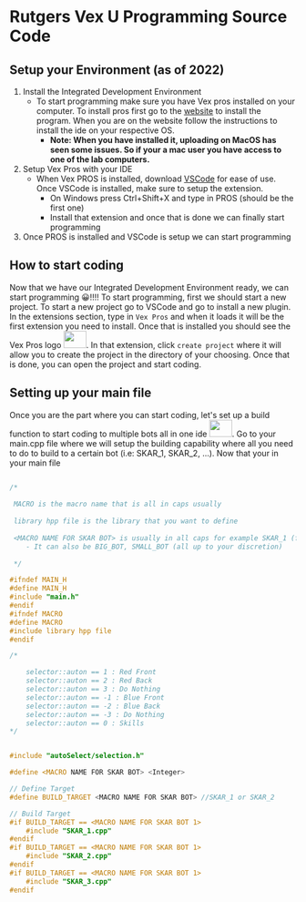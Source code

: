 # Rutgers Vex U Programming Source Code 

## Setup your Environment (as of 2022)
1. Install the Integrated Development Environment
    + To start programming make sure you have Vex pros installed on your computer. To install pros first go to the <a href="https://pros.cs.purdue.edu/v5/getting-started/installation.html">website</a> to install the program. When you are on the website follow the instructions to install the ide on your respective OS.
        + **Note: When you have installed it, uploading on MacOS has seen some issues. So if your a mac user you have access to one of the lab computers.**
2. Setup Vex Pros with your IDE
    + When Vex PROS is installed, download <a href="https://code.visualstudio.com/download">VSCode</a> for ease of use. Once VSCode is installed, make sure to setup the extension.
        + On Windows press Ctrl+Shift+X and type in PROS (should be the first one)
        + Install that extension and once that is done we can finally start programming
3. Once PROS is installed and VSCode is setup we can start programming 

## How to start coding
Now that we have our Integrated Development Environment ready, we can start programming 😀!!!! To start programming, first we should start a new project. To start a new project go to VSCode and go to install a new plugin. In the extensions section, type in `Vex Pros` and when it loads it will be the first extension you need to install. Once that is installed you should see the Vex Pros logo <img src="https://user-images.githubusercontent.com/22580992/123097191-e198b480-d3fd-11eb-903c-4c267f59fac1.png" width=40px height=30px/>. In that extension, click `create project` where it will allow you to create the project in the directory of your choosing. Once that is done, you can open the project and start coding.

## Setting up your main file
Once you are the part where you can start coding, let's set up a build function to start coding to multiple bots all in one ide <img src="https://i.ytimg.com/vi/P9PD8V_iyxQ/maxresdefault.jpg" width=40px height=30px/>. Go to your main.cpp file where we will setup the building capability where all you need to do to build to a certain bot (i.e: SKAR_1, SKAR_2, ...). Now that your in your main file 

```cpp

/*
 
 MACRO is the macro name that is all in caps usually 
 
 library hpp file is the library that you want to define
 
 <MACRO NAME FOR SKAR BOT> is usually in all caps for example SKAR_1 (for the first skar bot) 
    - It can also be BIG_BOT, SMALL_BOT (all up to your discretion)
 
 */

#ifndef MAIN_H
#define MAIN_H
#include "main.h"
#endif
#ifndef MACRO
#define MACRO
#include library hpp file
#endif

/*

    selector::auton == 1 : Red Front
    selector::auton == 2 : Red Back
    selector::auton == 3 : Do Nothing
    selector::auton == -1 : Blue Front
    selector::auton == -2 : Blue Back
    selector::auton == -3 : Do Nothing
    selector::auton == 0 : Skills
*/


#include "autoSelect/selection.h"

#define <MACRO NAME FOR SKAR BOT> <Integer>

// Define Target
#define BUILD_TARGET <MACRO NAME FOR SKAR BOT> //SKAR_1 or SKAR_2

// Build Target
#if BUILD_TARGET == <MACRO NAME FOR SKAR BOT 1>
    #include "SKAR_1.cpp"
#endif
#if BUILD_TARGET == <MACRO NAME FOR SKAR BOT 1>
    #include "SKAR_2.cpp"
#endif
#if BUILD_TARGET == <MACRO NAME FOR SKAR BOT 1>
    #include "SKAR_3.cpp"
#endif
```
